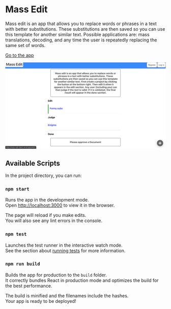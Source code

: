 # Mass Edit
Mass edit is an app that allows you to 
replace words or phrases in a text with better substitutions.
These substitutions are then saved so you can use this template
for another similar text. Possible applications are: mass translations, decoding, and any time the user is repeatedly replacing the same set of words.

[Go to the app](https://mass-edit-client.vercel.app/)

![main page image](./images/main.png)




## Available Scripts

In the project directory, you can run:

### `npm start`

Runs the app in the development mode.<br />
Open [http://localhost:3000](http://localhost:3000) to view it in the browser.

The page will reload if you make edits.<br />
You will also see any lint errors in the console.

### `npm test`

Launches the test runner in the interactive watch mode.<br />
See the section about [running tests](https://facebook.github.io/create-react-app/docs/running-tests) for more information.

### `npm run build`

Builds the app for production to the `build` folder.<br />
It correctly bundles React in production mode and optimizes the build for the best performance.

The build is minified and the filenames include the hashes.<br />
Your app is ready to be deployed!
